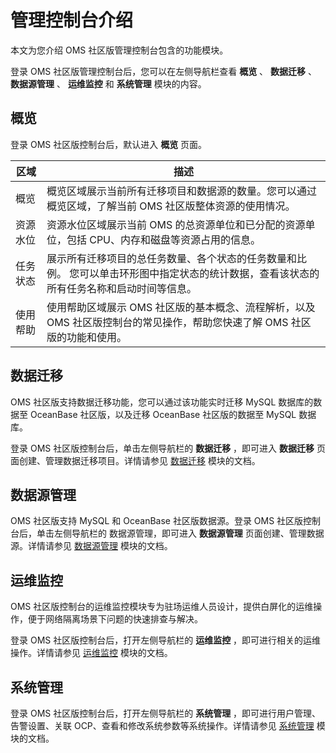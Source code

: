 管理控制台介绍
============================

本文为您介绍 OMS 社区版管理控制台包含的功能模块。

登录 OMS 社区版管理控制台后，您可以在左侧导航栏查看 **概览** 、 **数据迁移** 、 **数据源管理** 、 **运维监控** 和 **系统管理** 模块的内容。

概览
-----------------------

登录 OMS 社区版控制台后，默认进入 **概览** 页面。


| **区域** |                                        **描述**                                         |
|--------|---------------------------------------------------------------------------------------|
| 概览     | 概览区域展示当前所有迁移项目和数据源的数量。您可以通过概览区域，了解当前 OMS 社区版整体资源的使用情况。                                |
| 资源水位   | 资源水位区域展示当前 OMS 的总资源单位和已分配的资源单位，包括 CPU、内存和磁盘等资源占用的信息。                                  |
| 任务状态   | 展示所有迁移项目的总任务数量、各个状态的任务数量和比例。 您可以单击环形图中指定状态的统计数据，查看该状态的所有任务名称和启动时间等信息。 |
| 使用帮助   | 使用帮助区域展示 OMS 社区版的基本概念、流程解析，以及 OMS 社区版控制台的常见操作，帮助您快速了解 OMS 社区版的功能和使用。                  |



数据迁移
-------------------------

OMS 社区版支持数据迁移功能，您可以通过该功能实时迁移 MySQL 数据库的数据至 OceanBase 社区版，以及迁移 OceanBase 社区版的数据至 MySQL 数据库。

登录 OMS 社区版控制台后，单击左侧导航栏的 **数据迁移** ，即可进入 **数据迁移** 页面创建、管理数据迁移项目。详情请参见 [数据迁移](../5.data-migration/1.data-migration-overview.md) 模块的文档。

数据源管理
--------------------------

OMS 社区版支持 MySQL 和 OceanBase 社区版数据源。登录 OMS 社区版控制台后，单击左侧导航栏的 数据源管理，即可进入 **数据源管理** 页面创建、管理数据源。详情请参见 [数据源管理](../6.data-source-management/1.add-a-data-source/1.add-a-mysql-data-source.md) 模块的文档。

运维监控
-------------------------

OMS 社区版控制台的运维监控模块专为驻场运维人员设计，提供白屏化的运维操作，便于网络隔离场景下问题的快速排查与解决。

登录 OMS 社区版控制台后，打开左侧导航栏的 **运维监控** ，即可进行相关的运维操作。详情请参见 [运维监控](../7.o-m-and-monitoring/1.go-to-the-overview-page.md) 模块的文档。

系统管理
-------------------------

登录 OMS 社区版控制台后，打开左侧导航栏的 **系统管理** ，即可进行用户管理、告警设置、关联 OCP、查看和修改系统参数等系统操作。详情请参见 [系统管理](../8.system-management/1.user-management.md) 模块的文档。
